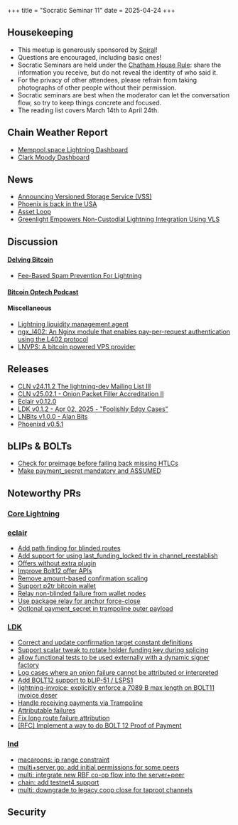 +++
title = "Socratic Seminar 11"
date = 2025-04-24
+++

Housekeeping
------------

- This meetup is generously sponsored by [Spiral](https://spiral.xyz/)!
- Questions are encouraged, including basic ones!
- Socratic Seminars are held under the [Chatham House Rule](https://www.chathamhouse.org/about-us/chatham-house-rule): share the information you receive, but do not reveal the identity of who said it.
- For the privacy of other attendees, please refrain from taking photographs of other people without their permission.
- Socratic seminars are best when the moderator can let the conversation flow, so try to keep things concrete and focused.
- The reading list covers March 14th to April 24th.

Chain Weather Report
--------------------

- [Mempool.space Lightning Dashboard](https://mempool.space/lightning)
- [Clark Moody Dashboard](https://bitcoin.clarkmoody.com/dashboard/)

News
----
- [Announcing Versioned Storage Service (VSS)](https://lightningdevkit.org/blog/announcing-vss)
- [Phoenix is back in the USA](https://x.com/acinq_co/status/1909651903421554833)
- [Asset Loop](https://docs.lightning.engineering/lightning-network-tools/taproot-assets/asset-loop)
- [Greenlight Empowers Non-Custodial Lightning Integration Using VLS](https://vls.tech/posts/greenlight-case-study/)

Discussion
----------
#### [Delving Bitcoin](https://delvingbitcoin.org/)
- [Fee-Based Spam Prevention For Lightning](https://delvingbitcoin.org/t/fee-based-spam-prevention-for-lightning/1524)

#### [Bitcoin Optech Podcast](https://bitcoinops.org/en/podcast/)

#### Miscellaneous
- [Lightning liquidity management agent](https://github.com/aftermath2/hydrus)
- [ngx_l402: An Nginx module that enables pay-per-request authentication using the L402 protocol](https://github.com/DhananjayPurohit/ngx_l402)
- [LNVPS: A bitcoin powered VPS provider](https://lnvps.net)

Releases
--------
- [CLN v24.11.2 The lightning-dev Mailing List III](https://github.com/ElementsProject/lightning/releases/tag/v24.11.2)
- [CLN v25.02.1 - Onion Packet Filler Accreditation II](https://github.com/ElementsProject/lightning/releases/tag/v25.02.1)
- [Eclair v0.12.0](https://github.com/ACINQ/eclair/releases/tag/v0.12.0)
- [LDK v0.1.2 - Apr 02, 2025 - "Foolishly Edgy Cases"](https://github.com/lightningdevkit/rust-lightning/releases/tag/v0.1.2)
- [LNBits v1.0.0 - Alan Bits](https://github.com/lnbits/lnbits/releases/tag/v1.0.0)
- [Phoenixd v0.5.1](https://github.com/ACINQ/phoenixd/releases/tag/v0.5.1)

bLIPs & BOLTs
-------------
- [Check for preimage before failing back missing HTLCs](https://github.com/lightning/bolts/pull/1233)
- [Make payment_secret mandatory and ASSUMED](https://github.com/lightning/bolts/pull/1242)

Noteworthy PRs
--------------

### [Core Lightning](https://github.com/ElementsProject/lightning)

### [eclair](https://github.com/ACINQ/eclair/)
- [Add path finding for blinded routes](https://github.com/ACINQ/eclair/pull/3027)
- [Add support for using last_funding_locked tlv in channel_reestablish](https://github.com/ACINQ/eclair/pull/3007)
- [Offers without extra plugin](https://github.com/ACINQ/eclair/pull/2976)
- [Improve Bolt12 offer APIs](https://github.com/ACINQ/eclair/pull/3037)
- [Remove amount-based confirmation scaling](https://github.com/ACINQ/eclair/pull/3044)
- [Support p2tr bitcoin wallet](https://github.com/ACINQ/eclair/pull/3026)
- [Relay non-blinded failure from wallet nodes](https://github.com/ACINQ/eclair/pull/3050)
- [Use package relay for anchor force-close](https://github.com/ACINQ/eclair/pull/2963)
- [Optional payment_secret in trampoline outer payload](https://github.com/ACINQ/eclair/pull/3045)

### [LDK](https://github.com/lightningdevkit/rust-lightning)
- [Correct and update confirmation target constant definitions](https://github.com/lightningdevkit/rust-lightning/pull/3608)
- [Support scalar tweak to rotate holder funding key during splicing](https://github.com/lightningdevkit/rust-lightning/pull/3624)
- [allow functional tests to be used externally with a dynamic signer factory](https://github.com/lightningdevkit/rust-lightning/pull/3016)
- [Log cases where an onion failure cannot be attributed or interpreted](https://github.com/lightningdevkit/rust-lightning/pull/3629)
- [Add BOLT12 support to bLIP-51 / LSPS1](https://github.com/lightningdevkit/rust-lightning/pull/3649)
- [lightning-invoice: explicitly enforce a 7089 B max length on BOLT11 invoice deser](https://github.com/lightningdevkit/rust-lightning/pull/3665)
- [Handle receiving payments via Trampoline](https://github.com/ACINQ/eclair/pull/3045)
- [Attributable failures](https://github.com/lightningdevkit/rust-lightning/pull/2256)
- [Fix long route failure attribution](https://github.com/lightningdevkit/rust-lightning/pull/3709)
- [[RFC] Implement a way to do BOLT 12 Proof of Payment](https://github.com/lightningdevkit/rust-lightning/pull/3593)

### [lnd](https://github.com/lightningnetwork/lnd)
- [macaroons: ip range constraint](https://github.com/lightningnetwork/lnd/pull/9546)
- [multi+server.go: add initial permissions for some peers](https://github.com/lightningnetwork/lnd/pull/9458)
- [multi: integrate new RBF co-op flow into the server+peer](https://github.com/lightningnetwork/lnd/pull/9575)
- [chain: add testnet4 support](https://github.com/lightningnetwork/lnd/pull/9620)
- [multi: downgrade to legacy coop close for taproot channels](https://github.com/lightningnetwork/lnd/pull/9669)

Security
--------------
